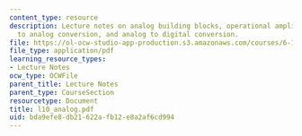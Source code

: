 ```yaml
---
content_type: resource
description: Lecture notes on analog building blocks, operational amplifiers, digital
  to analog conversion, and analog to digital conversion.
file: https://ol-ocw-studio-app-production.s3.amazonaws.com/courses/6-111-introductory-digital-systems-laboratory-spring-2006/bda9efe8db21622afb12e8a2af6cd994_l10_analog.pdf
file_type: application/pdf
learning_resource_types:
- Lecture Notes
ocw_type: OCWFile
parent_title: Lecture Notes
parent_type: CourseSection
resourcetype: Document
title: l10_analog.pdf
uid: bda9efe8-db21-622a-fb12-e8a2af6cd994
---
```

